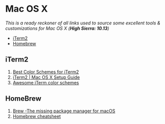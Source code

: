 Mac OS X
======================

*This is a ready reckoner of all links used to source some excellent tools & customizations for Mac OS X (**High Sierra: 10.13**)*

- [iTerm2](#iterm2)
- [Homebrew](#homebrew)


## iTerm2

1. [Best Color Schemes for iTerm2](https://iterm2colorschemes.com)
2. [iTerm2 | Mac OS X Setup Guide](http://sourabhbajaj.com/mac-setup/iTerm/README.html)
3. [Awesome iTerm color schemes](https://github.com/bahlo/iterm-colors)


## HomeBrew

1. [Brew -The missing package manager for macOS](https://brew.sh/)
2. [Homebrew cheatsheet](https://devhints.io/homebrew)
